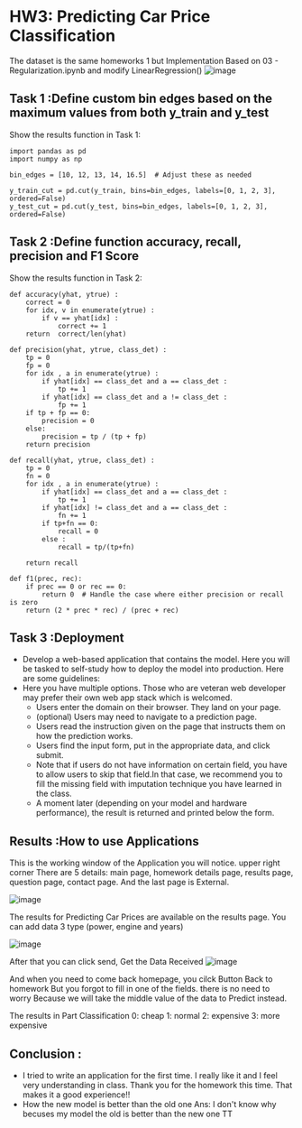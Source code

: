 # HW3: Predicting Car Price Classification
The dataset is the same homeworks 1 but Implementation Based on 03 - Regularization.ipynb and modify LinearRegression()
![image](https://github.com/Tonpattra/Machine-Learning/assets/89975216/fbdf466b-0b33-4c6b-a244-c57194895dfe)

## Task 1 :Define custom bin edges based on the maximum values from both y_train and y_test
Show the results function in Task 1:
```
import pandas as pd
import numpy as np

bin_edges = [10, 12, 13, 14, 16.5]  # Adjust these as needed

y_train_cut = pd.cut(y_train, bins=bin_edges, labels=[0, 1, 2, 3], ordered=False)
y_test_cut = pd.cut(y_test, bins=bin_edges, labels=[0, 1, 2, 3], ordered=False)

```
## Task 2 :Define function accuracy, recall, precision and F1 Score
Show the results function in Task 2:
```
def accuracy(yhat, ytrue) :
    correct = 0
    for idx, v in enumerate(ytrue) :
        if v == yhat[idx] :
            correct += 1
    return  correct/len(yhat)   
```
```
def precision(yhat, ytrue, class_det) :
    tp = 0
    fp = 0
    for idx , a in enumerate(ytrue) :
        if yhat[idx] == class_det and a == class_det :
            tp += 1
        if yhat[idx] == class_det and a != class_det :
            fp += 1
    if tp + fp == 0:
        precision = 0
    else:
        precision = tp / (tp + fp)        
    return precision
```
```
def recall(yhat, ytrue, class_det) :
    tp = 0
    fn = 0
    for idx , a in enumerate(ytrue) :
        if yhat[idx] == class_det and a == class_det :
            tp += 1
        if yhat[idx] != class_det and a == class_det :
            fn += 1
        if tp+fn == 0:
            recall = 0
        else :
            recall = tp/(tp+fn)

    return recall
```
``` 
def f1(prec, rec):
    if prec == 0 or rec == 0:
        return 0  # Handle the case where either precision or recall is zero
    return (2 * prec * rec) / (prec + rec)   
 ```

## Task 3 :Deployment 
- Develop a web-based application that contains the model. Here you will be tasked to self-study how to deploy the model into production. Here are some guidelines:
- Here you have multiple options. Those who are veteran web developer may prefer their own web app
stack which is welcomed.
  - Users enter the domain on their browser. They land on your page.
  - (optional) Users may need to navigate to a prediction page.
  - Users read the instruction given on the page that instructs them on how the prediction works.
  - Users find the input form, put in the appropriate data, and click submit.
  - Note that if users do not have information on certain field, you have to allow users to skip that field.In that case, we recommend you to fill the missing field with imputation technique you have learned in the class.
  - A moment later (depending on your model and hardware performance), the result is returned and
printed below the form.

## Results :How to use Applications
This is the working window of the Application you will notice. upper right corner There are 5 details: main page, homework details page, results page, question page, contact page. And the last page is External.

![image](https://github.com/Tonpattra/Machine-Learning/assets/89975216/787550fc-08df-4786-bdab-2bf91f4bfdbf)

The results for Predicting Car Prices are available on the results page.
You can add data 3 type (power, engine and years)

![image](https://github.com/Tonpattra/Machine-Learning/assets/89975216/31abbfa9-d2f2-423b-b62b-32b4267619d7)

After that you can click send, Get the Data Received
![image](https://github.com/Tonpattra/Machine-Learning/edit/main/Homework/HW3_App_Predicting%20Car%20Price_Classification/result.png)

And when you need to come back homepage, you cilck Button Back to homework
But you forgot to fill in one of the fields. there is no need to worry Because we will take the middle value of the data to Predict instead.

The results in Part Classification 0: cheap 1: normal 2: expensive 3: more expensive

## Conclusion :
- I tried to write an application for the first time. I really like it and I feel very understanding in class. Thank you for the homework this time. That makes it a good experience!!
- How the new model is better than the old one Ans: I don't know why becuses my model the old is better than the new one TT


